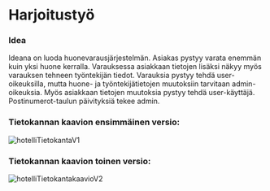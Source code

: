 # Harjoitustyö

### Idea

Ideana on luoda huonevarausjärjestelmän.
Asiakas pystyy varata enemmän kuin yksi huone kerralla. Varauksessa asiakkaan tietojen lisäksi näkyy myös varauksen tehneen työntekijän tiedot.
Varauksia pystyy tehdä user-oikeuksilla, mutta huone- ja työntekijätietojen muutoksiin tarvitaan admin-oikeuksia.
Myös asiakkaan tietojen muutoksia pystyy tehdä user-käyttäjä. Postinumerot-taulun päivityksiä tekee admin.

### Tietokannan kaavion ensimmäinen versio:

![hotelliTietokantaV1](https://user-images.githubusercontent.com/71691245/222985969-7cd57d46-34e4-4900-9ca1-87dab3d2059f.JPG)

### Tietokannan kaavion toinen versio:

![hotelliTietokantakaavioV2](https://user-images.githubusercontent.com/71691245/233917156-62f9ab12-132a-4775-a9ba-abb1ddd205d3.JPG)
